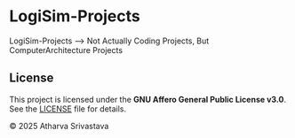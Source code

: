 # LogiSim-Projects
LogiSim-Projects --> Not Actually Coding Projects, But ComputerArchitecture Projects

## License

This project is licensed under the **GNU Affero General Public License v3.0**.  
See the [LICENSE](./LICENSE) file for details.

© 2025 Atharva Srivastava
